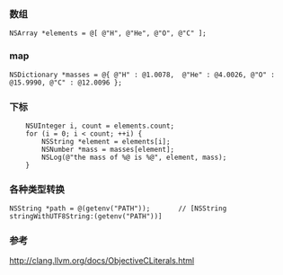### 数组
```
NSArray *elements = @[ @"H", @"He", @"O", @"C" ];
```

### map
```
NSDictionary *masses = @{ @"H" : @1.0078,  @"He" : @4.0026, @"O" : @15.9990, @"C" : @12.0096 };
```

### 下标
```
    NSUInteger i, count = elements.count;
    for (i = 0; i < count; ++i) {
        NSString *element = elements[i];
        NSNumber *mass = masses[element];
        NSLog(@"the mass of %@ is %@", element, mass);
    }
```

### 各种类型转换
```
NSString *path = @(getenv("PATH"));       // [NSString stringWithUTF8String:(getenv("PATH"))]
```

### 参考
http://clang.llvm.org/docs/ObjectiveCLiterals.html